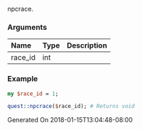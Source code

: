 npcrace.
### Arguments
**Name**|**Type**|**Description**
:---|:---|:---
race_id|int|

### Example

```perl
my $race_id = 1;

quest::npcrace($race_id); # Returns void
```


Generated On 2018-01-15T13:04:48-08:00